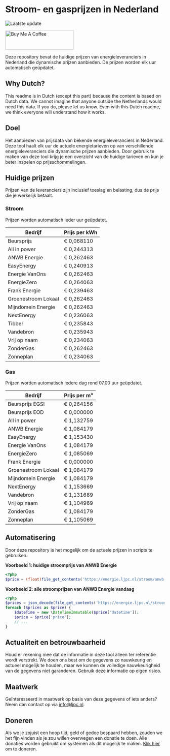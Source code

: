 # Stroom- en gasprijzen in Nederland

![Laatste update](https://img.shields.io/badge/laatste%20update-2024--03--30%2002%3A00%20CET-brightgreen)

<a href="https://www.buymeacoffee.com/Lars-" target="_blank"><img src="https://cdn.buymeacoffee.com/buttons/v2/default-orange.png" alt="Buy Me A Coffee" height="60" style="height: 60px !important;width: 217px !important;" ></a>

Deze repository bevat de huidige prijzen van energieleveranciers in Nederland die dynamische prijzen aanbieden. De prijzen worden elk uur automatisch geüpdatet.

## Why Dutch?

This readme is in Dutch (except this part) because the content is based on Dutch data. We cannot imagine that anyone outside the Netherlands would need this data. If you do, please let us know. Even with this Dutch readme, we think
everyone will understand how it works.

## Doel

Het aanbieden van prijsdata van bekende energieleveranciers in Nederland. Deze tool haalt elk uur de actuele energietarieven op van verschillende energieleveranciers die dynamische prijzen aanbieden. Door gebruik te maken van deze tool
krijg je een overzicht van de huidige tarieven en kun je beter inspelen op prijsschommelingen.

## Huidige prijzen

Prijzen van de leveranciers zijn inclusief toeslag en belasting, dus de prijs die je werkelijk betaalt.

### Stroom

Prijzen worden automatisch ieder uur geüpdatet.

 Bedrijf | Prijs per kWh 
---------|---------------
Beursprijs | € 0,068110
All in power | € 0,244313
ANWB Energie | € 0,262463
EasyEnergy | € 0,240913
Energie VanOns | € 0,262463
EnergieZero | € 0,264063
Frank Energie | € 0,239463
Groenestroom Lokaal | € 0,262463
Mijndomein Energie | € 0,262463
NextEnergy | € 0,236063
Tibber | € 0,235843
Vandebron | € 0,235943
Vrij op naam | € 0,234063
ZonderGas | € 0,262463
Zonneplan | € 0,234063


### Gas

Prijzen worden automatisch iedere dag rond 07.00 uur geüpdatet.

 Bedrijf | Prijs per m³ 
---------|--------------
Beursprijs EGSI | € 0,264156
Beursprijs EOD | € 0,000000
All in power | € 1,132759
ANWB Energie | € 1,084179
EasyEnergy | € 1,153430
Energie VanOns | € 1,084179
EnergieZero | € 1,085069
Frank Energie | € 0,000000
Groenestroom Lokaal | € 1,084179
Mijndomein Energie | € 1,084179
NextEnergy | € 1,153669
Vandebron | € 1,131689
Vrij op naam | € 1,104969
ZonderGas | € 1,084179
Zonneplan | € 1,105069


## Automatisering

Door deze repository is het mogelijk om de actuele prijzen in scripts te gebruiken.

**Voorbeeld 1: huidige stroomprijs van ANWB Energie**

```php
<?php
$price = (float)file_get_contents('https://energie.ljpc.nl/stroom/anwb-energie-nu.txt');

```

**Voorbeeld 2: alle stroomprijzen van ANWB Energie vandaag**

```php
<?php
$prices = json_decode(file_get_contents('https://energie.ljpc.nl/stroom/all-in-power-vandaag.json'),true);
foreach ($prices as $price) {
    $dateTime = new \DateTimeImmutable($price['datetime']);
    $price = $price['price'];
    // ...
}
```

## Actualiteit en betrouwbaarheid

Houd er rekening mee dat de informatie in deze tool alleen ter referentie wordt verstrekt. We doen ons best om de gegevens zo nauwkeurig en actueel mogelijk te houden, maar we kunnen de volledige nauwkeurigheid van de gegevens niet
garanderen. Gebruik deze informatie op eigen risico.

## Maatwerk

Geïnteresseerd in maatwerk op basis van deze gegevens of iets anders? Neem dan contact op
via [info@ljpc.nl](mailto:info@ljpc.nl?subject=Energie%20prijzen).

## Doneren

Als we je zojuist een hoop tijd, geld of gedoe bespaard hebben, zouden we het fijn vinden als je zou willen overwegen een
donatie te doen. Alle donaties worden gebruikt om systemen als dit mogelijk te
maken. [Klik hier](https://www.buymeacoffee.com/Lars-) om te doneren.
